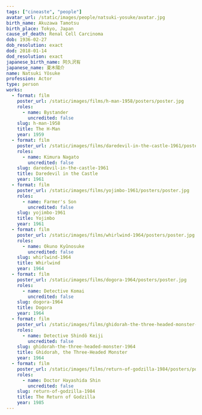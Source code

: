 ```yaml
---
tags: ["cineaste", "people"]
avatar_url: /static/images/people/natsuki-yosuke/avatar.jpg
birth_name: Akuzawa Tamotsu
birth_place: Tokyo, Japan
cause_of_death: Renal Cell Carcinoma
dob: 1936-02-27
dob_resolution: exact
dod: 2018-01-14
dod_resolution: exact
japanese_birth_name: 阿久沢有
japanese_name: 夏木陽介
name: Natsuki Yôsuke
profession: Actor
type: person
works:
  - format: film
    poster_url: /static/images/films/h-man-1958/posters/poster.jpg
    roles:
      - name: Bystander
        uncredited: false
    slug: h-man-1958
    title: The H-Man
    year: 1959
  - format: film
    poster_url: /static/images/films/daredevil-in-the-castle-1961/posters/poster.jpg
    roles:
      - name: Kimura Nagato
        uncredited: false
    slug: daredevil-in-the-castle-1961
    title: Daredevil in the Castle
    year: 1961
  - format: film
    poster_url: /static/images/films/yojimbo-1961/posters/poster.jpg
    roles:
      - name: Farmer's Son
        uncredited: false
    slug: yojimbo-1961
    title: Yojimbo
    year: 1961
  - format: film
    poster_url: /static/images/films/whirlwind-1964/posters/poster.jpg
    roles:
      - name: Okuno Kyûnosuke
        uncredited: false
    slug: whirlwind-1964
    title: Whirlwind
    year: 1964
  - format: film
    poster_url: /static/images/films/dogora-1964/posters/poster.jpg
    roles:
      - name: Detective Komai
        uncredited: false
    slug: dogora-1964
    title: Dogora
    year: 1964
  - format: film
    poster_url: /static/images/films/ghidorah-the-three-headed-monster-1964/posters/poster.jpg
    roles:
      - name: Detective Shindô Keiji
        uncredited: false
    slug: ghidorah-the-three-headed-monster-1964
    title: Ghidorah, the Three-Headed Monster
    year: 1964
  - format: film
    poster_url: /static/images/films/return-of-godzilla-1984/posters/poster.jpg
    roles:
      - name: Doctor Hayashida Shin
        uncredited: false
    slug: return-of-godzilla-1984
    title: The Return of Godzilla
    year: 1985
---
```

